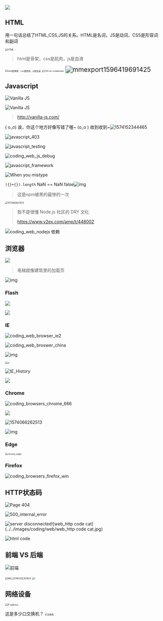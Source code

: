 ![](../../images/coding/web/coding_web_fiddler.jpg)

## HTML

用一句话总结了HTML,CSS,JS的关系。HTML是名词，JS是动词，CSS是形容词和副词

<img src="../../images/coding/langs/coding_html_h1.jpg" alt="HTML" style="zoom:50%;" />

 > html是骨架，css是肌肉，js是血液

<img src="../../images/coding/coding/coding_html_css.png" alt="html是骨架，css是肌肉，js是血液" style="zoom:50%;" />

<img src="../../images/coding/web/coding_web_css_air conditoner.jpg" alt="CSS air conditonerr" style="zoom:50%;" />

<img src="../../images/coding/web/coding_web_html_not_a_language.jpg" alt="mmexport1596419691425" style="zoom:150%;" />

## Javascript

![Vanilla JS](https://cdn.jsdelivr.net/gh/joaxin/img_bed/img/web/intro/js/vanilla_js.jpg)

![Vanilla JS](https://cdn.jsdelivr.net/gh/joaxin/img_bed/img/web/intro/js/vanilla_js_.jpg)

> http://vanilla-js.com/

 ( o_o) 诶，你这个地方好像写错了喔~
 (o_o ) 收到收到~![1574152344465](../../images/coding/langs/coding_javascript2r.png)

![javascript_403](../../images/coding/langs/coding_u_javascript_403.png)

![javascript_testing](../../images/coding/coding/coding_javascript_testing.jpg)

![coding_web_js_debug](../../images/coding/web/coding_web_js_debug.jpg)


![javascript_framework](../../images/coding/coding/coding_javascript_framework_new.png)


![When you mistype](../../images/coding/coding/coding_code_misstypo.png)

 `({}+{}).length`  NaN == NaN false![img](../../images/coding/coding/coding_javascript.jpg)

> 这是npm被黑的最惨的一次

 <img src="../../images/coding/coding/coding_js_node_modules.png" alt="1573880827670" style="zoom:50%;" />

> 我不是很懂 Node.js 社区的 DRY 文化
>
> https://www.v2ex.com/amp/t/448002

![coding_web_nodejs 依赖](../../images/coding/web/coding_web_nodejs%20%E4%BE%9D%E8%B5%96.jpg)

## 浏览器

![](../../images/work/work_what_we_do.png)

> 电梯就像建筑里的加载页

![img](../../images/coding/coding/coding_loading.png)

### Flash

![](../../images/coding/web/coding_web_flash2.jpg)

![](../../images/coding/web/coding_web_flash.jpg)

### IE

![coding_web_browser_ie2](../../images/coding/web/coding_web_browser_ie2.gif)

![coding_web_broswer_china](../../images/coding/coding/coding_web_broswer_china.jpg)



![img](../../images/coding/web/coding_web_broswer_ie_.jpg)

<img src="../../images/coding/web/coding_web_browser_ie.png" alt="ie" style="zoom:50%;" />

![IE_History](../../images/coding/web/coding_web_broswer_ie_history.jpg)

![](../../images/coding/web/coding_web_browser_type.png)

### Chrome

![coding_browsers_chrome_666](../../images/coding/coding/coding_browsers_chrome_666.jpg)

![](../../images/coding/web/coding_web_broswer_chrome_ram_adobe.gif)

![1574066262513](../../images/coding/coding/coding_browsers.jpg)

![img](../../images/coding/coding/coding_chrome_ram.png)

### Edge

<img src="../../images/coding/web/coding_web_broswer_chrome_edge.jpg" alt="chrome_edge" style="zoom:50%;" />





### Firefox

![coding_browsers_firefox_win](../../images/coding/coding/coding_browsers_firefox_win.jpg)

## HTTP状态码

![Page 404](../../images/coding/coding/coding_page_404.png)

![500_internal_error](../../images/coding/coding/coding_500_internal.png)


![server disconnected](../../images/coding/coding/coding_world_queue5_disconnected.png)![web_http code cat](../../images/coding/web/web_http code cat.jpg)

![html code](../../images/coding/langs/coding_html_code.png)

## 前端 VS 后端



![前端](../../images/coding/web/coding_web_frontend_so_delicious.jpg)

<img src="../../images/coding/web/coding_web_frontend vs backend.jpg" alt="IMG_20190329_150924" style="zoom:50%;" />

<img src="../../images/coding/web/coding_web_frontend vs backend2.jpg" alt="I" style="zoom:50%;" />

## 网络设备

<img src="../../images/coding/coding/coding_ip_address.png" alt="IP address" style="zoom:50%;" />

这是多少口交换机？ 
<img src="../../images/coding/coding/coding_switch.jpg" alt="交换机" style="zoom:50%;" />



